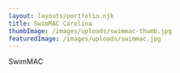 ```yaml
---
layout: layouts/portfolio.njk
title: SwimMAC Carolina
thumbImage: /images/uploads/swimmac-thumb.jpg
featuredImage: /images/uploads/swimmac.jpg
---
```

SwimMAC